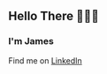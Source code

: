 ## Hello There 🧍‍♂️👋

### I'm James 

Find me on [LinkedIn](https://www.linkedin.com/in/russell-james-tan-b34543230/)

